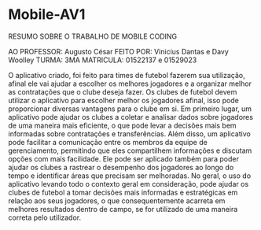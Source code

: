 # Mobile-AV1

RESUMO SOBRE O TRABALHO DE MOBILE CODING

AO PROFESSOR: Augusto César
FEITO POR: Vinicius Dantas e Davy Woolley
TURMA: 3MA
MATRICULA: 01522137 e 01529023    


   O aplicativo criado, foi feito para times de futebol fazerem sua utilização, afinal ele vai ajudar a escolher os melhores jogadores e a organizar melhor as contratações que o clube deseja fazer.
   Os clubes de futebol devem utilizar o  aplicativo para escolher melhor os jogadores afinal,  isso pode proporcionar diversas vantagens para o clube em si. Em primeiro lugar, um aplicativo pode ajudar os clubes a coletar e analisar dados sobre jogadores de uma maneira mais eficiente, o que pode levar a decisões mais bem informadas sobre contratações e transferências. Além disso, um aplicativo pode facilitar a comunicação entre os membros da equipe de gerenciamento, permitindo que eles compartilhem informações e discutam opções com mais facilidade. Ele pode ser  aplicado também para poder ajudar os clubes a rastrear o desempenho dos jogadores ao longo do tempo e identificar áreas que precisam ser melhoradas. No geral, o uso do aplicativo levando todo o contexto geral em consideração, pode ajudar os clubes de futebol a tomar decisões mais informadas e estratégicas em relação aos seus jogadores, o que consequentemente acarreta em melhores resultados dentro de campo, se for utilizado de uma maneira correta pelo utilizador.
